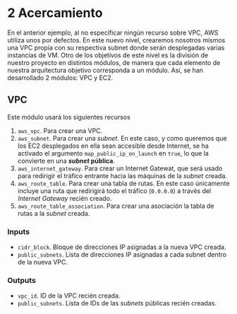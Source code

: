 # 2 Acercamiento
En el anterior ejemplo, al no especificar ningún recurso sobre VPC, AWS utiliza unos por defectos.
En este nuevo nivel, crearemos nosotros mismos una VPC propia con su respectiva subnet donde serán desplegadas varias instancias de VM. 
Otro de los objetivos de este nivel es la división de nuestro proyecto en distintos módulos, de manera que cada elemento de nuestra arquitectura objetivo corresponda a un módulo. Así, se han desarrollado 2 módulos: VPC y EC2. 

## VPC
Este módulo usará los siguientes recursos
1. `aws_vpc`. Para crear una VPC.
2. `aws_subnet`. Para crear una *subnet*. En este caso, y como queremos que los EC2 desplegados en ella sean accesible desde Internet, se ha activado el argumento `map_public_ip_on_launch` en `true`, lo que la convierte en una ***subnet* pública**.
3. `aws_internet_gateway`. Para crear un Internet Gatewat, que será usado para redirigir el tráfico entrante hacia las máquinas de la *subnet* creada.
4. `aws_route_table`. Para crear una tabla de rutas. En este caso únicamente incluye una ruta que redirigirá todo el tráfico (`0.0.0.0`) a través del *Internet Gateway* recién creado.
5. `aws_route_table_association`. Para crear una asociación la tabla de rutas a la *subnet* creada.
### Inputs
* `cidr_block`. Bloque de direcciones IP asignadas a la nueva VPC creada.
* `public_subnets`. Lista de direcciones IP asignadas a cada subnet dentro de la nueva VPC.
### Outputs
* `vpc_id`. ID de la VPC recién creada.
* `public_subnets`. Lista de IDs de las *subnets* públicas recién creadas.